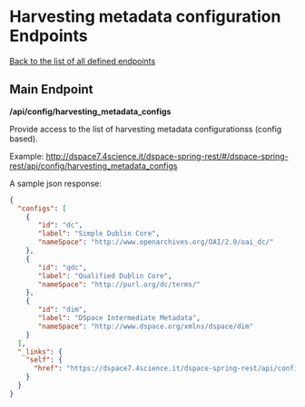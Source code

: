 # Harvesting metadata configuration Endpoints
[Back to the list of all defined endpoints](endpoints.md)

## Main Endpoint
**/api/config/harvesting_metadata_configs**   

Provide access to the list of harvesting metadata configurationss (config based).

Example: <http://dspace7.4science.it/dspace-spring-rest/#/dspace-spring-rest/api/config/harvesting_metadata_configs>


A sample json response:

```json
{
  "configs": [
    {
       "id": "dc",
       "label": "Simple Dublin Core",
       "nameSpace": "http://www.openarchives.org/OAI/2.0/oai_dc/"
    },
    {
       "id": "qdc",
       "label": "Qualified Dublin Core",
       "nameSpace": "http://purl.org/dc/terms/"
    },
    {
       "id": "dim",
       "label": "DSpace Intermediate Metadata",
       "nameSpace": "http://www.dspace.org/xmlns/dspace/dim"
    }
  ],
  "_links": {
    "self": {
      "href": "https://dspace7.4science.it/dspace-spring-rest/api/config/harvesting_metadata_configs"
    }
  }
}
```
